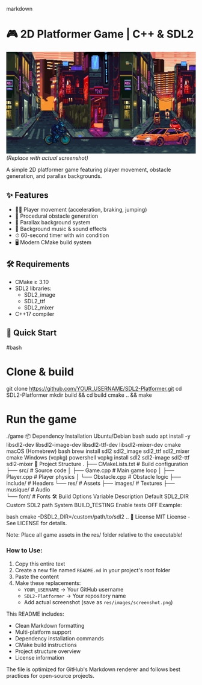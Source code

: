 markdown
# 🎮 2D Platformer Game | C++ & SDL2

![Game Screenshot](/res/images/screenshot.png) *(Replace with actual screenshot)*

A simple 2D platformer game featuring player movement, obstacle generation, and parallax backgrounds.

## ✨ Features
- 🏃‍♂️ Player movement (acceleration, braking, jumping)
- 🚧 Procedural obstacle generation
- 🌄 Parallax background system
- 🎵 Background music & sound effects
- ⏱ 60-second timer with win condition
- 🖥 Modern CMake build system

## 🛠 Requirements
- CMake ≥ 3.10
- SDL2 libraries:
  - SDL2_image
  - SDL2_ttf  
  - SDL2_mixer
- C++17 compiler

## 🚀 Quick Start

#bash
# Clone & build
git clone https://github.com/YOUR_USERNAME/SDL2-Platformer.git
cd SDL2-Platformer
mkdir build && cd build
cmake .. && make

# Run the game
./game
📦 Dependency Installation
Ubuntu/Debian
bash
sudo apt install -y libsdl2-dev libsdl2-image-dev libsdl2-ttf-dev libsdl2-mixer-dev cmake
macOS (Homebrew)
bash
brew install sdl2 sdl2_image sdl2_ttf sdl2_mixer cmake
Windows (vcpkg)
powershell
vcpkg install sdl2 sdl2-image sdl2-ttf sdl2-mixer
📂 Project Structure
.
├── CMakeLists.txt          # Build configuration
├── src/                    # Source code
│   ├── Game.cpp            # Main game loop
│   ├── Player.cpp          # Player physics
│   └── Obstacle.cpp        # Obstacle logic
├── include/                # Headers
└── res/                    # Assets
    ├── images/             # Textures
    ├── musique/            # Audio  
    └── font/               # Fonts
🛠 Build Options
Variable	Description	Default
SDL2_DIR	Custom SDL2 path	System
BUILD_TESTING	Enable tests	OFF
Example:

bash
cmake -DSDL2_DIR=/custom/path/to/sdl2 ..
📜 License
MIT License - See LICENSE for details.

Note: Place all game assets in the res/ folder relative to the executable!


### How to Use:
1. Copy this entire text
2. Create a new file named `README.md` in your project's root folder
3. Paste the content
4. Make these replacements:
   - `YOUR_USERNAME` → Your GitHub username
   - `SDL2-Platformer` → Your repository name
   - Add actual screenshot (save as `res/images/screenshot.png`)

This README includes:
- Clean Markdown formatting
- Multi-platform support
- Dependency installation commands
- CMake build instructions
- Project structure overview
- License information

The file is optimized for GitHub's Markdown renderer and follows best practices for open-source projects.
